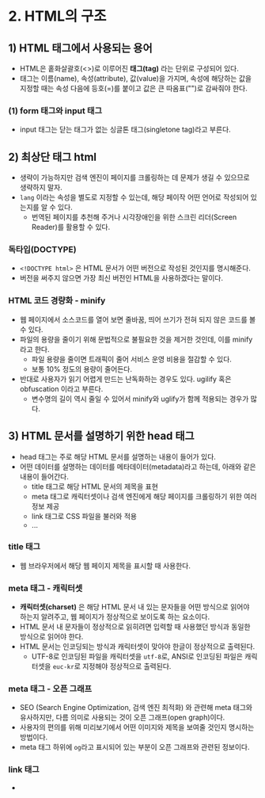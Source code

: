 # 2. HTML의 구조
## 1) HTML 태그에서 사용되는 용어
- HTML은 홑화살괄호(<>)로 이루어진 **태그(tag)** 라는 단위로 구성되어 있다.
- 태그는 이름(name), 속성(attribute), 값(value)을 가지며, 속성에 해당하는 값을 지정할 때는 속성 다음에 등호(=)를 붙이고 값은 큰 따옴표("")로 감싸줘야 한다.

### (1) form 태그와 input 태그
- input 태그는 닫는 태그가 없는 싱글톤 태그(singletone tag)라고 부른다.

## 2) 최상단 태그 html
- 생략이 가능하지만 검색 엔진이 페이지를 크롤링하는 데 문제가 생길 수 있으므로 생략하지 말자.
- `lang` 이라는 속성을 별도로 지정할 수 있는데, 해당 페이작 어떤 언어로 작성되어 있는지를 알 수 있다.
	- 번역된 페이지를 추천해 주거나 시각장애인을 위한 스크린 리더(Screen Reader)를 활용할 수 있다.

### 독타입(DOCTYPE)
- `<!DOCTYPE html>` 은 HTML 문서가 어떤 버전으로 작성된 것인지를 명시해준다.
- 버전을 써주지 않으면 가장 최신 버전인 HTML을 사용하겠다는 말이다.

### HTML 코드 경량화 - minify
- 웹 페이지에서 소스코드를 열어 보면 줄바꿈, 띄어 쓰기가 전혀 되지 않은 코드를 볼 수 있다.
- 파일의 용량을 줄이기 위해 문법적으로 불필요한 것을 제거한 것인데, 이를 minify 라고 한다.
	- 파일 용량을 줄이면 트래픽이 줄어 서비스 운영 비용을 절감할 수 있다.
	- 보통 10% 정도의 용량이 줄어든다.
- 반대로 사용자가 읽기 어렵게 만드는 난독화하는 경우도 있다. ugilify 혹은 obfuscation 이라고 부른다.
	- 변수명의 길이 역시 줄일 수 있어서 minify와 uglify가 함께 적용되는 경우가 많다.

## 3) HTML 문서를 설명하기 위한 head 태그
- head 태그는 주로 해당 HTML 문서를 설명하는 내용이 들어가 있다.
- 어떤 데이터를 설명하는 데이터를 메타데이터(metadata)라고 하는데, 아래와 같은 내용이 들어간다.
	- title 태그로 해당 HTML 문서의 제목을 표현
	- meta 태그로 캐릭터셋이나 검색 엔진에게 해당 페이지를 크롤링하기 위한 여러 정보 제공
	- link 태그로 CSS 파일을 불러와 적용
	- ...

### title 태그
- 웹 브라우저에서 해당 웹 페이지 제목을 표시할 때 사용한다.

### meta 태그 - 캐릭터셋
- **캐릭터셋(charset)** 은 해당 HTML 문서 내 있는 문자들을 어떤 방식으로 읽어야 하는지 알려주고, 웹 페이지가 정상적으로 보이도록 하는 요소이다.
- HTML 문서 내 문자들이 정상적으로 읽히려면 입력할 때 사용했던 방식과 동일한 방식으로 읽어야 한다.
- HTML 문서는 인코딩되는 방식과 캐릭터셋이 맞아야 한글이 정상적으로 출력된다.
	- UTF-8로 인코딩된 파일을 캐릭터셋을 `utf-8`로, ANSI로 인코딩된 파일은 캐릭터셋을 `euc-kr`로 지정해야 정상적으로 출력된다.

### meta 태그 - 오픈 그래프
- SEO (Search Engine Optimization, 검색 엔진 최적화) 와 관련해 meta 태그와 유사하지만, 다름 의미로 사용되는 것이 오픈 그래프(open graph)이다.
- 사용자의 편의를 위해 미리보기에서 어떤 이미지와 제목을 보여줄 것인지 명시하는 방법이다.
- meta 태그 하위에 `og`라고 표시되어 있는 부분이 오픈 그래프와 관련된 정보이다.

### link 태그
- 